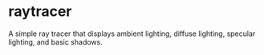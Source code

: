 # raytracer

A simple ray tracer that displays ambient lighting, diffuse lighting, specular lighting, and basic shadows.
